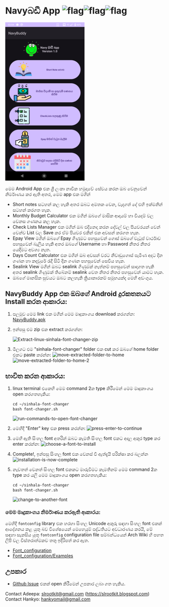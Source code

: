 # Navyබඩී App <img src="https://user-images.githubusercontent.com/33552426/132079084-17fb09f4-fd62-4f88-a72b-7f204cb9ac7b.gif" alt="flag" width="50"/><img src="https://user-images.githubusercontent.com/33552426/132079084-17fb09f4-fd62-4f88-a72b-7f204cb9ac7b.gif" alt="flag" width="70"/><img src="https://user-images.githubusercontent.com/33552426/132079084-17fb09f4-fd62-4f88-a72b-7f204cb9ac7b.gif" alt="flag" width="50"/>

<img src="./images/NavyBuddy-app-screenshot.png" alt="NavyBuddy-app-screenshot" width="50%" height="50%"/>


මෙම Android App එක ශ්‍රී ලංකා නාවික හමුදාවේ සේවය කරන ඔබ වෙනුවෙන් නිර්මාණය කර ඇති අතර, මෙම app එක මගින් <br/>
+ Short notes සටහන් කල හැකි අතර ඔබට අමතක වෙන, වැදගත් දේ එහි ඉක්මනින් සටහන් කරගත හැක.
+ Monthly Budget Calculator එක මගින් ඔබගේ මාසික ආදායම් හා වියදම් වල වෙනස ගණනය කල හැක.
+ Check Lists Manager එක මගින් ඔබ එදිනෙදා කරන දේවල් වල පියවරයන් වෙන් වෙන්ව List වල Save කර ඒම පියවර එකින් එක අවසන් කරගත හැක.
+ Epay View මගින් ඔබගේ Epay ගිණුමට පහසුවෙන් ගොස් ඔබගේ වැටුප් වාර්ථාව පහසුවෙන් බැලිය හැකි අතර ඔබගේ Username හා Password නිතර නිතර යෙදීමට අවශ්‍ය නැත.
+ Days Count Calculator එක මගින් ඔබ අවසන් වරට නිවාඩුගොස් පැමිණ අදට දින ගණන හා කදවුරේ රැදී සිටි දින ගණන පහසුවෙන් සෙවිය හැක.
+ Sealink View මගින් ඔබට sealink ගිණුමක් නැත්නම් පහසුවෙන් සාදාගත හැකි අතර sealink ගිණුමක් තිබේනම් sealink වෙත නිතර නිතර පහසුවෙන් යාමට හැක.
+ ඔබගේ මානසික සුවයට ඔබට කලහැකි ක්‍රියාකාරකම් සමූහයක්ද මෙහි අඩංගුය.
 

## NavyBuddy App එක ඔබගේ Android දුරකතනයට Install කරන ආකාරය:

1. පලමුව මෙම link එක මගින් මෙම මෘදුකාංගය download කරගන්න: <br />
[NavyBuddy.apk](https://github.com/hankyoTutorials/navyBuddyApp/releases/download/V1.0-Beta/NavyBuddy.apk)

1. ඉන්පසු එම zip එක extract කරගන්න: 

    ![Extract-linux-sinhala-font-changer-zip](./res/instruction-1.jpg)

1. මීලගට එම "sinhala-font-changer" folder එක cut කර ඔබගේ home folder එකට paste කරන්න: 
    ![move-extracted-folder-to-home](./res/instruction-2.jpg) 
    ![move-extracted-folder-to-home-2](./res/instruction-3.jpg)

## භාවිත කරන ආකාරය:

1. linux terminal එකෙහි මෙම command 2ක type කිරීමෙන් මෙම මෘදුකාංගය open කරගතහැකිය:
    
    ```
    cd ~/sinhala-font-changer
    bash font-changer.sh
    ```

    ![run-commands-to-open-font-changer](./res/usage-instruction-1.jpg)

1. මෙහිදී "Enter" key එක press කරන්න:
    ![press-enter-to-continue](./res/usage-instruction-2.jpg)

1. මෙහි ඇති සිංහල font අතරින් ඔබට කැමති සිංහල font එකට අදාල අකුර type කර enter කරන්න:
    ![choose-a-font-to-install](./res/usage-instruction-3.jpg)

1. Complete!, ඉන්පසු සිංහල font එක වෙනස් වී ඇත්දැයි පරික්ෂා කර බලන්න
    ![installation-is-now-complete](./res/usage-instruction-4.jpg)

1. නැවතත් වෙනත් සිංහල font එකකට මාරුවීමට කැමතිනම් මෙම command 2ක type කර යලි මෙම මෘදුකාංගය 
open කරගතහැකිය:

    ```
    cd ~/sinhala-font-changer
    bash font-changer.sh
    ```

    ![change-to-another-font](./res/usage-instruction-5.jpg)

### මෙම මෘදුකාංගය නිර්මාණය කරඇති ආකාරය:

මෙහිදී `fontconfig` library එක හරහා සිංහල Unicode අකුරු සඳහා සිංහල font එකක් ආදේශනය කළ යුතු බව 
විශේෂයෙන් මෙහෙයුම් පද්ධතියට අවධාරණය කරයි, මේ සඳහා සැකසිය යුතු `fontconfig` configuration file 
සම්බන්ධයෙන් Arch Wiki හි පහත ලිපි වල විස්තරාත්මකව තතු ඉදිරිපත් කර ඇත.

+ [Font_configuration](https://wiki.archlinux.org/title/Font_configuration)
+ [Font_configuration/Examples](https://wiki.archlinux.org/title/Font_configuration/Examples)

## උපකාර

* [Github Issue](https://github.com/hankyoTutorials/linux-system-sinhala-font-changer/issues) එකක් 
open කිරීමෙන් උපකාර ලබා ගත හැකිය. 

Contact Adeepa: slrootkit@gmail.com (https://slrootkit.blogspot.com)<br/>
Contact Hankyo: hankyomail@gmail.com

